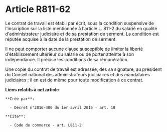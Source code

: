# Article R811-62

Le contrat de travail est établi par écrit, sous la condition suspensive de l'inscription sur la liste mentionnée à l'article
L. 811-2 du salarié en qualité d'administrateur judiciaire et de sa prestation de serment. La condition est réputée acquise à
la date de la prestation de serment. 

Il ne peut comporter aucune clause susceptible de limiter la liberté d'établissement ultérieur du salarié ou de porter
atteinte à son indépendance. Il précise les conditions de sa rémunération. 

Une copie du contrat de travail est adressée, dès sa signature, au président du Conseil national des administrateurs
judiciaires et des mandataires judiciaires ; il en est de même pour toute modification à ce contrat.

**Liens relatifs à cet article**

	**Créé par**:

	  - Décret n°2016-400 du 1er avril 2016 - art. 18

	**Cite**:

	  - Code de commerce - art. L811-2
